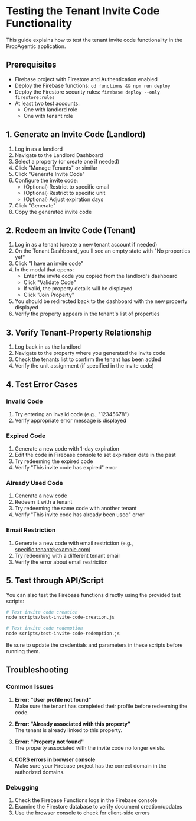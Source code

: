# Testing the Tenant Invite Code Functionality

This guide explains how to test the tenant invite code functionality in the PropAgentic application.

## Prerequisites

- Firebase project with Firestore and Authentication enabled
- Deploy the Firebase functions: `cd functions && npm run deploy`
- Deploy the Firestore security rules: `firebase deploy --only firestore:rules`
- At least two test accounts:
  - One with landlord role
  - One with tenant role

## 1. Generate an Invite Code (Landlord)

1. Log in as a landlord
2. Navigate to the Landlord Dashboard
3. Select a property (or create one if needed)
4. Click "Manage Tenants" or similar
5. Click "Generate Invite Code"
6. Configure the invite code:
   - (Optional) Restrict to specific email
   - (Optional) Restrict to specific unit
   - (Optional) Adjust expiration days
7. Click "Generate"
8. Copy the generated invite code

## 2. Redeem an Invite Code (Tenant)

1. Log in as a tenant (create a new tenant account if needed)
2. On the Tenant Dashboard, you'll see an empty state with "No properties yet"
3. Click "I have an invite code"
4. In the modal that opens:
   - Enter the invite code you copied from the landlord's dashboard
   - Click "Validate Code"
   - If valid, the property details will be displayed
   - Click "Join Property"
5. You should be redirected back to the dashboard with the new property displayed
6. Verify the property appears in the tenant's list of properties

## 3. Verify Tenant-Property Relationship

1. Log back in as the landlord
2. Navigate to the property where you generated the invite code
3. Check the tenants list to confirm the tenant has been added
4. Verify the unit assignment (if specified in the invite code)

## 4. Test Error Cases

### Invalid Code
1. Try entering an invalid code (e.g., "12345678")
2. Verify appropriate error message is displayed

### Expired Code
1. Generate a new code with 1-day expiration
2. Edit the code in Firebase console to set expiration date in the past
3. Try redeeming the expired code
4. Verify "This invite code has expired" error

### Already Used Code
1. Generate a new code
2. Redeem it with a tenant
3. Try redeeming the same code with another tenant
4. Verify "This invite code has already been used" error

### Email Restriction
1. Generate a new code with email restriction (e.g., specific.tenant@example.com)
2. Try redeeming with a different tenant email
3. Verify the error about email restriction

## 5. Test through API/Script

You can also test the Firebase functions directly using the provided test scripts:

```bash
# Test invite code creation
node scripts/test-invite-code-creation.js

# Test invite code redemption
node scripts/test-invite-code-redemption.js
```

Be sure to update the credentials and parameters in these scripts before running them.

## Troubleshooting

### Common Issues

1. **Error: "User profile not found"**  
   Make sure the tenant has completed their profile before redeeming the code.

2. **Error: "Already associated with this property"**  
   The tenant is already linked to this property.

3. **Error: "Property not found"**  
   The property associated with the invite code no longer exists.

4. **CORS errors in browser console**  
   Make sure your Firebase project has the correct domain in the authorized domains.

### Debugging

1. Check the Firebase Functions logs in the Firebase console
2. Examine the Firestore database to verify document creation/updates
3. Use the browser console to check for client-side errors 